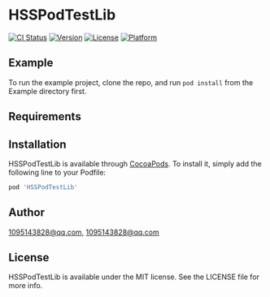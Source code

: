 # HSSPodTestLib

[![CI Status](https://img.shields.io/travis/1095143828@qq.com/HSSPodTestLib.svg?style=flat)](https://travis-ci.org/1095143828@qq.com/HSSPodTestLib)
[![Version](https://img.shields.io/cocoapods/v/HSSPodTestLib.svg?style=flat)](https://cocoapods.org/pods/HSSPodTestLib)
[![License](https://img.shields.io/cocoapods/l/HSSPodTestLib.svg?style=flat)](https://cocoapods.org/pods/HSSPodTestLib)
[![Platform](https://img.shields.io/cocoapods/p/HSSPodTestLib.svg?style=flat)](https://cocoapods.org/pods/HSSPodTestLib)

## Example

To run the example project, clone the repo, and run `pod install` from the Example directory first.

## Requirements

## Installation

HSSPodTestLib is available through [CocoaPods](https://cocoapods.org). To install
it, simply add the following line to your Podfile:

```ruby
pod 'HSSPodTestLib'
```

## Author

1095143828@qq.com, 1095143828@qq.com

## License

HSSPodTestLib is available under the MIT license. See the LICENSE file for more info.
